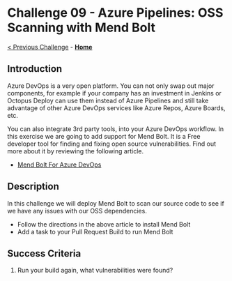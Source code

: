 # Challenge 09 - Azure Pipelines: OSS Scanning with Mend Bolt

[< Previous Challenge](./Challenge-08.md) - **[Home](../README.md)**

## Introduction

Azure DevOps is a very open platform. You can not only swap out major components, for example if your company has an investment in Jenkins or Octopus Deploy can use them instead of Azure Pipelines and still take advantage of other Azure DevOps services like Azure Repos, Azure Boards, etc. 

You can also integrate 3rd party tools, into your Azure DevOps workflow. In this exercise we are going to add support for Mend Bolt. It is a Free developer tool for finding and fixing open source vulnerabilities. Find out more about it by reviewing the following article. 

- [Mend Bolt For Azure DevOps](https://www.mend.io/free-developer-tools/bolt/)

## Description

In this challenge we will deploy Mend Bolt to scan our source code to see if we have any issues with our OSS dependencies. 

- Follow the directions in the above article to install Mend Bolt
- Add a task to your Pull Request Build to run Mend Bolt

## Success Criteria

1. Run your build again, what vulnerabilities were found?